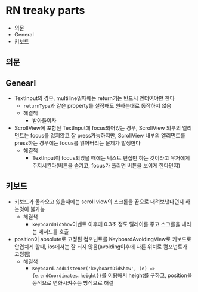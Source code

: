 # RN treaky parts

- 의문
- General
- 키보드

## 의문

## Genearl

- TextInput의 경우, multiline일때에는 return키는 반드시 엔터여야만 한다
  - `returnType`과 같은 property를 설정해도 원하는대로 동작하지 않음
  - 해결책
    - 받아들이자
- ScrollView에 포함된 TextInput에 focus되어있는 경우, ScrollView 외부의 엘리먼트는 focus를 잃지않고 잘 press가능하지만, ScrollView 내부의 엘리먼트를 press하는 경우에는 focus를 잃어버리는 문제가 발생한다
  - 해결책
    - TextInput이 focus되었을 때에는 텍스트 편집만 하는 것이라고 유저에게 주지시킨다(버튼을 숨기고, focus가 풀리면 버튼을 보이게 한다던지)

## 키보드

- 키보드가 올라오고 있을때에는 scroll view의 스크롤을 끝으로 내려보낸다던지 하는것이 불가능
  - 해결책
    - `keyboardDidShow`이벤트 이후에 0.3초 정도 딜레이를 주고 스크롤을 내리는 메서드를 호출
- position이 absolute로 고정된 컴포넌트를 KeyboardAvoidingView로 키보드로 안겹치게 할때, ios에서는 잘 되지 않음(avoiding이후에 다른 위치로 컴포넌트가 고정됨)
  - 해결책
    - `Keyboard.addListener('keyboardDidShow', (e) => {e.endCoordinates.height})`를 이용해서 height를 구하고, position을 동적으로 변화시켜주는 방식으로 해결
